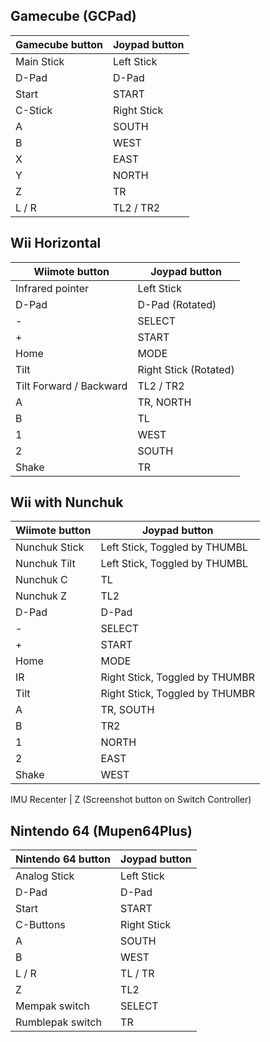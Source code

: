 ## Gamecube (GCPad)
Gamecube button | Joypad button
--- | ---
Main Stick | Left Stick
D-Pad | D-Pad
Start | START
C-Stick | Right Stick
A | SOUTH
B | WEST
X | EAST
Y | NORTH
Z | TR
L / R | TL2 / TR2

## Wii Horizontal
Wiimote button | Joypad button
--- | ---
Infrared pointer | Left Stick
D-Pad | D-Pad (Rotated)
\- | SELECT
\+ | START
Home | MODE
Tilt | Right Stick (Rotated)
Tilt Forward / Backward | TL2 / TR2
A | TR, NORTH
B | TL
1 | WEST
2 | SOUTH
Shake | TR

## Wii with Nunchuk
Wiimote button | Joypad button
--- | ---
Nunchuk Stick | Left Stick, Toggled by THUMBL
Nunchuk Tilt | Left Stick, Toggled by THUMBL
Nunchuk C | TL
Nunchuk Z | TL2
D-Pad | D-Pad
\- | SELECT
\+ | START
Home | MODE
IR | Right Stick, Toggled by THUMBR
Tilt | Right Stick, Toggled by THUMBR
A | TR, SOUTH
B | TR2
1 | NORTH
2 | EAST
Shake | WEST

IMU Recenter | Z (Screenshot button on Switch Controller)

## Nintendo 64 (Mupen64Plus) 
Nintendo 64 button | Joypad button
--- | ---
Analog Stick | Left Stick
D-Pad | D-Pad
Start | START
C-Buttons | Right Stick
A | SOUTH
B | WEST
L / R | TL / TR
Z | TL2
Mempak switch | SELECT
Rumblepak switch | TR
